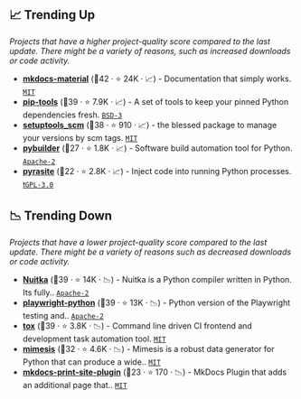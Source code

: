 ## 📈 Trending Up

_Projects that have a higher project-quality score compared to the last update. There might be a variety of reasons, such as increased downloads or code activity._

- <b><a href="https://github.com/squidfunk/mkdocs-material">mkdocs-material</a></b> (🥇42 ·  ⭐ 24K · 📈) - Documentation that simply works. <code><a href="http://bit.ly/34MBwT8">MIT</a></code> <code><img src="https://squidfunk.github.io/mkdocs-material/assets/favicon.png" style="display:inline;" width="13" height="13"></code>
- <b><a href="https://github.com/jazzband/pip-tools">pip-tools</a></b> (🥈39 ·  ⭐ 7.9K · 📈) - A set of tools to keep your pinned Python dependencies fresh. <code><a href="http://bit.ly/3aKzpTv">BSD-3</a></code>
- <b><a href="https://github.com/pypa/setuptools-scm">setuptools_scm</a></b> (🥈38 ·  ⭐ 910 · 📈) - the blessed package to manage your versions by scm tags. <code><a href="http://bit.ly/34MBwT8">MIT</a></code>
- <b><a href="https://github.com/pybuilder/pybuilder">pybuilder</a></b> (🥉27 ·  ⭐ 1.8K · 📈) - Software build automation tool for Python. <code><a href="http://bit.ly/3nYMfla">Apache-2</a></code>
- <b><a href="https://github.com/lmacken/pyrasite">pyrasite</a></b> (🥉22 ·  ⭐ 2.8K · 📈) - Inject code into running Python processes. <code><a href="http://bit.ly/2M0xdwT">❗️GPL-3.0</a></code>

## 📉 Trending Down

_Projects that have a lower project-quality score compared to the last update. There might be a variety of reasons such as decreased downloads or code activity._

- <b><a href="https://github.com/Nuitka/Nuitka">Nuitka</a></b> (🥇39 ·  ⭐ 14K · 📉) - Nuitka is a Python compiler written in Python. Its fully.. <code><a href="http://bit.ly/3nYMfla">Apache-2</a></code>
- <b><a href="https://github.com/microsoft/playwright-python">playwright-python</a></b> (🥇39 ·  ⭐ 13K · 📉) - Python version of the Playwright testing and.. <code><a href="http://bit.ly/3nYMfla">Apache-2</a></code>
- <b><a href="https://github.com/tox-dev/tox">tox</a></b> (🥇39 ·  ⭐ 3.8K · 📉) - Command line driven CI frontend and development task automation tool. <code><a href="http://bit.ly/34MBwT8">MIT</a></code> <code><img src="https://docs.pytest.org/en/stable/_static/favicon.png" style="display:inline;" width="13" height="13"></code>
- <b><a href="https://github.com/lk-geimfari/mimesis">mimesis</a></b> (🥈32 ·  ⭐ 4.6K · 📉) - Mimesis is a robust data generator for Python that can produce a wide.. <code><a href="http://bit.ly/34MBwT8">MIT</a></code>
- <b><a href="https://github.com/timvink/mkdocs-print-site-plugin">mkdocs-print-site-plugin</a></b> (🥉23 ·  ⭐ 170 · 📉) - MkDocs Plugin that adds an additional page that.. <code><a href="http://bit.ly/34MBwT8">MIT</a></code> <code><img src="https://squidfunk.github.io/mkdocs-material/assets/favicon.png" style="display:inline;" width="13" height="13"></code>

